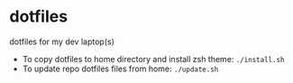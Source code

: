 # dotfiles
dotfiles for my dev laptop(s)

- To copy dotfiles to home directory and install zsh theme: `./install.sh`
- To update repo dotfiles files from home: `./update.sh`
